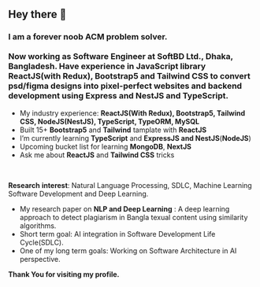 ## Hey there 👋

### I am a forever noob ACM problem solver. <br/><br/>Now working as **Software Engineer** at SoftBD Ltd., Dhaka, Bangladesh. Have experience in JavaScript library **ReactJS**(with Redux), **Bootstrap5** and **Tailwind CSS** to convert psd/figma designs into pixel-perfect websites and backend development using Express and NestJS  and TypeScript.

- My industry experience:  **ReactJS(With Redux), Bootstrap5, Tailwind CSS, NodeJS(NestJS), TypeScript, TypeORM, MySQL**
- Built 15+ **Bootstrap5** and **Tailwind** tamplate with **ReactJS**
- I’m currently learning **TypeScript** and **ExpressJS and NestJS**(**NodeJS**)
- Upcoming bucket list for learning **MongoDB**, **NextJS**
- Ask me about **ReactJS** and **Tailwind CSS** tricks
<br/>

**Research** **interest**: Natural Language Processing, SDLC, Machine Learning Software Development and Deep Learning.
- My research paper on **NLP and Deep Learning** : A deep learning approach to detect plagiarism in Bangla texual content using similarity algorithms.
- Short term goal: AI integration in Software Development Life Cycle(SDLC).
- One of my long term goals: Working on Software Architecture in AI perspective.

**Thank You for visiting my profile.**

<!--
**unmad24/unmad24** is a ✨ _special_ ✨ repository because its `README.md` (this file) appears on your GitHub profile.

Here are some ideas to get you started:

- 🔭 I’m currently working on ...
- 🌱 I’m currently learning ...
- 👯 I’m looking to collaborate on ...
- 🤔 I’m looking for help with ...
- 💬 Ask me about ...
- 📫 How to reach me: ...
- 😄 Pronouns: ...
- ⚡ Fun fact: ...
-->
